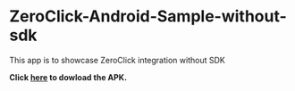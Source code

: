 # ZeroClick-Android-Sample-without-sdk
This app is to showcase ZeroClick integration without SDK

**Click [here](https://drive.google.com/file/d/1U1RUHysjvkn28vI6HdbUAlP2fx2mdOCr/view?usp=sharing) to dowload the APK.**
